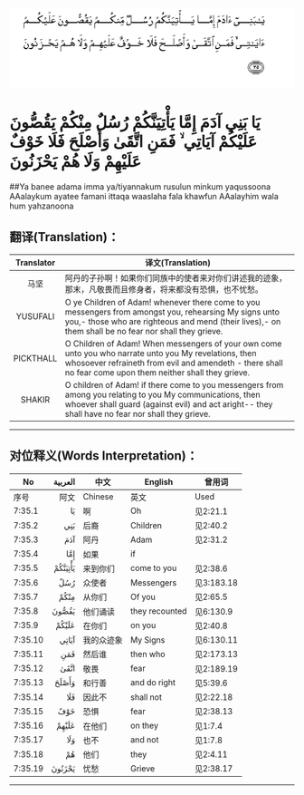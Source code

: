 ![007:035](images/007_035.gif)

# يَا بَنِي آدَمَ إِمَّا يَأْتِيَنَّكُمْ رُسُلٌ مِنْكُمْ يَقُصُّونَ عَلَيْكُمْ آيَاتِي ۙ فَمَنِ اتَّقَىٰ وَأَصْلَحَ فَلَا خَوْفٌ عَلَيْهِمْ وَلَا هُمْ يَحْزَنُونَ  

##Ya banee adama imma ya/tiyannakum rusulun minkum yaqussoona AAalaykum ayatee famani ittaqa waaslaha fala khawfun AAalayhim wala hum yahzanoona 

## 翻译(Translation)：

| Translator | 译文(Translation)                                            |
| :--------: | ------------------------------------------------------------ |
|    马坚    | 阿丹的子孙啊！如果你们同族中的使者来对你们讲述我的迹象，那末，凡敬畏而且修身者，将来都没有恐惧，也不忧愁。 |
|  YUSUFALI  | O ye Children of Adam! whenever there come to you messengers from amongst you, rehearsing My signs unto you,- those who are righteous and mend (their lives),- on them shall be no fear nor shall they grieve. |
| PICKTHALL  | O Children of Adam! When messengers of your own come unto you who narrate unto you My revelations, then whosoever refraineth from evil and amendeth - there shall no fear come upon them neither shall they grieve. |
|   SHAKIR   | O children of Adam! if there come to you messengers from among you relating to you My communications, then whoever shall guard (against evil) and act aright-- they shall have no fear nor shall they grieve. |

---

## 对位释义(Words Interpretation)：

| No   | العربية | 中文    | English | 曾用词 |
| ---- | ------: | ------- | ------- | ------ |
| 序号 |    阿文 | Chinese | 英文    | Used   |
| 7:35.1  | يَا      | 啊         | Oh             | 见2:21.1   |
| 7:35.2  | بَنِي     | 后裔       | Children       | 见2:40.2   |
| 7:35.3  | آدَمَ     | 阿丹       | Adam           | 见2:31.2   |
| 7:35.4  | إِمَّا     | 如果       | if             |            |
| 7:35.5  | يَأْتِيَنَّكُمْ | 来到你们   | come to you    | 见2:38.6   |
| 7:35.6  | رُسُلٌ     | 众使者     | Messengers     | 见3:183.18 |
| 7:35.7  | مِنْكُمْ    | 从你们     | Of you         | 见2:65.5   |
| 7:35.8  | يَقُصُّونَ   | 他们诵读   | they recounted | 见6:130.9  |
| 7:35.9  | عَلَيْكُمْ   | 在你们     | on you         | 见2:40.8   |
| 7:35.10 | آيَاتِي   | 我的众迹象 | My Signs       | 见6:130.11 |
| 7:35.11 | فَمَنِ     | 然后谁     | then who       | 见2:173.13 |
| 7:35.12 | اتَّقَىٰ    | 敬畏       | fear           | 见2:189.19 |
| 7:35.13 | وَأَصْلَحَ   | 和行善     | and do right   | 见5:39.6   |
| 7:35.14 | فَلَا     | 因此不     | shall not      | 见2:22.18  |
| 7:35.15 | خَوْفٌ     | 恐惧       | fear           | 见2:38.13  |
| 7:35.16 | عَلَيْهِمْ   | 在他们     | on they        | 见1:7.4    |
| 7:35.17 | وَلَا     | 也不       | and not        | 见1:7.8    |
| 7:35.18 | هُمْ      | 他们       | they           | 见2:4.11   |
| 7:35.19 | يَحْزَنُونَ  | 忧愁       | Grieve         | 见2:38.17  |

---
